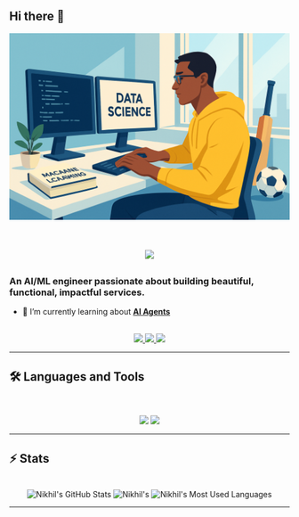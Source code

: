 ## Hi there 👋

<!--
**nikhil-7781/nikhil-7781** is a ✨ _special_ ✨ repository because its `README.md` (this file) appears on your GitHub profile.

Here are some ideas to get you started:

- 🔭 I’m currently working on ...
- 🌱 I’m currently learning ...
- 👯 I’m looking to collaborate on ...
- 🤔 I’m looking for help with ...
- 💬 Ask me about ...
- 📫 How to reach me: ...
- 😄 Pronouns: ...
- ⚡ Fun fact: ...
-->

<img src="https://github.com/nikhil-7781/nikhil-7781/blob/main/github_header.png" alt="Banner of a developer sitting in front of a desk">

<h1 align="center">
    <img src="https://readme-typing-svg.herokuapp.com/?font=Inter&size=48&center=true&vCenter=true&width=500&height=70&color=4493F8&duration=4000&lines=Hi+There!+👋;+I'm+Nikhil+Vaidyanath+!;" />
</h1>

### An AI/ML engineer passionate about building beautiful, functional, impactful services.

- 🌱 I’m currently learning about **[AI Agents](https://roadmap.sh/ai-agents)**

<br>

<div align="center">
  <a href="vaidyanathnikhil@gmail.com">
    <img src="https://img.shields.io/badge/Gmail-333333?style=for-the-badge&logo=gmail&logoColor=red" />
  </a>
  <a href="https://www.linkedin.com/in/nikhil-vaidyanath-14b802256" target="_blank">
    <img src="https://img.shields.io/badge/LinkedIn-0077B5?style=for-the-badge&logo=linkedin&logoColor=white" target="_blank" />
  <a href="https://drive.google.com/file/d/1BBqRtquEPj19q6qDU2uEf0DQZg1HOCid/view?usp=sharing" target="_blank">
    <img src="https://img.shields.io/badge/Resume-1e1f26?style=for-the-badge&" target="_blank" />
  </a>
</div>

<hr>

## 🛠️ Languages and Tools

<br>

<p align="center">
  <img src="https://skillicons.dev/icons?i=java,spring,nodejs,express,mongodb,python,javascript" />
  <img src="https://skillicons.dev/icons?i=html,css,linux,git,pytorch,flutter,react-native,figma" />
</p>

<hr>

## ⚡️ Stats

<br>

<div align=center>
  <img width=390 src="https://github-readme-stats.vercel.app/api?username=nikhil-7781&theme=transparent&count_private=true&show_icons=true&rank_icon=github&locale=en" alt="Nikhil's GitHub Stats" />
  <img width=390 src="https://github-readme-streak-stats.herokuapp.com/?user=nikhil-7781&theme=transparent&count_private=true&border_radius=10&locale=en" alt="Nikhil's" />
  <img width=325 src="https://github-readme-stats.vercel.app/api/top-langs?username=nikhil-7781&theme=transparent&layout=donut&hide=css&langs_count=8&border_radius=10&show_icons=true&locale=en" alt="Nikhil's Most Used Languages" />
</div>

<hr>




